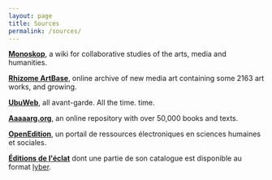 ```yaml
---
layout: page
title: Sources
permalink: /sources/
---
```


**[Monoskop](http://monoskop.org/)**, a wiki for collaborative studies of the arts, media and humanities.

**[Rhizome ArtBase](http://rhizome.org/artbase/)**, online archive of new media art containing some 2163 art works, and growing.

**[UbuWeb](http://www.ubuweb.com/)**, all avant-garde. All the time. time.

**[Aaaaarg.org](http://aaaaarg.fail/)**, an online repository with over 50,000 books and texts.

**[OpenEdition](http://www.openedition.org/)**, un portail de ressources électroniques en sciences humaines et sociales.

**[Éditions de l'éclat](http://www.lyber-eclat.net/)** dont une partie de son catalogue est disponible au format [lyber](http://www.lyber-eclat.net/lyber/lybertxt.html).
